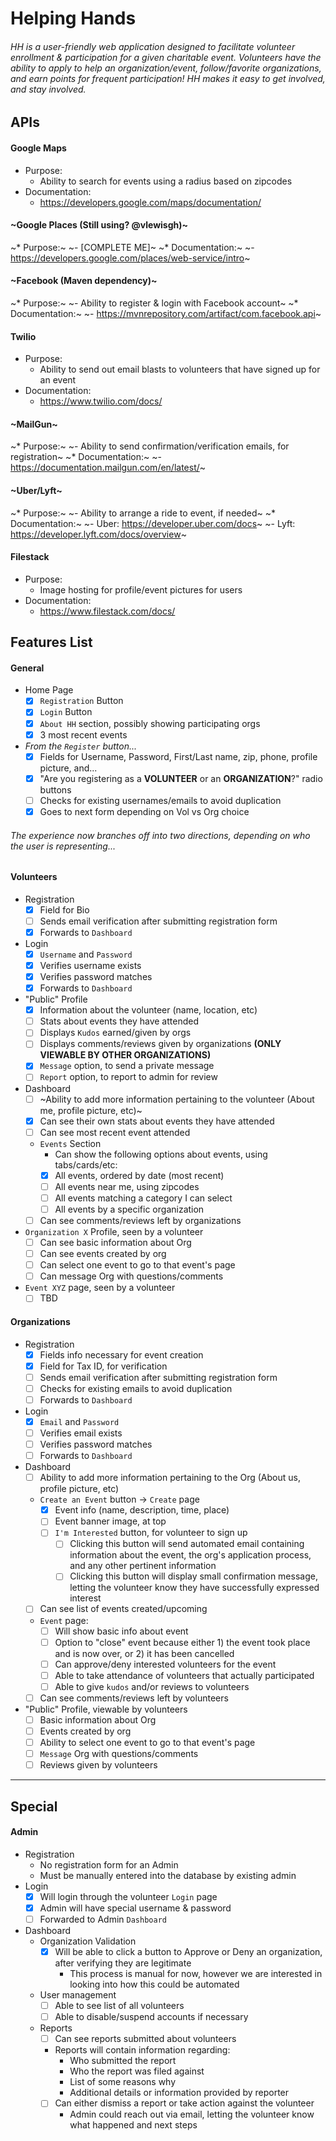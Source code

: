 # Helping Hands
###### HH is a user-friendly web application designed to facilitate volunteer enrollment & participation for a given charitable event. Volunteers have the ability to apply to help an organization/event, follow/favorite organizations, and earn points for frequent participation! HH makes it easy to get involved, and stay involved.

## APIs
#### Google Maps
  * Purpose:
    - Ability to search for events using a radius based on zipcodes
  * Documentation:
    - https://developers.google.com/maps/documentation/

#### ~Google Places (Still using? @vlewisgh)~
  ~* Purpose:~
    ~- [COMPLETE ME]~
  ~* Documentation:~
    ~- https://developers.google.com/places/web-service/intro~

#### ~Facebook (Maven dependency)~
  ~* Purpose:~
    ~- Ability to register & login with Facebook account~
  ~* Documentation:~
    ~- https://mvnrepository.com/artifact/com.facebook.api~

#### Twilio
  * Purpose:
    - Ability to send out email blasts to volunteers that have signed up for an event
  * Documentation:
    - https://www.twilio.com/docs/

#### ~MailGun~
  ~* Purpose:~
    ~- Ability to send confirmation/verification emails, for registration~
  ~* Documentation:~
    ~- https://documentation.mailgun.com/en/latest/~

#### ~Uber/Lyft~
  ~* Purpose:~
    ~- Ability to arrange a ride to event, if needed~
 ~* Documentation:~
   ~- Uber: https://developer.uber.com/docs~
   ~- Lyft: https://developer.lyft.com/docs/overview~
#### Filestack
  * Purpose:
    - Image hosting for profile/event pictures for users
  * Documentation:
    - https://www.filestack.com/docs/

## Features List

#### General
* Home Page
    - [x] `Registration` Button
    - [x] `Login` Button
    - [x] `About HH` section, possibly showing participating orgs
    - [x] 3 most recent events

* _From the `Register` button..._
  - [x] Fields for Username, Password, First/Last name, zip, phone, profile picture, and...
  - [x] "Are you registering as a __VOLUNTEER__ or an __ORGANIZATION__?" radio buttons
  - [ ] Checks for existing usernames/emails to avoid duplication
  - [x] Goes to next form depending on Vol vs Org choice
  
###### The experience now branches off into two directions, depending on who the user is representing...

#### Volunteers
  * Registration
    - [x] Field for Bio
    - [ ] Sends email verification after submitting registration form
    - [x] Forwards to `Dashboard`
  * Login
    - [x] `Username` and `Password`
    - [x] Verifies username exists
    - [x] Verifies password matches
    - [x] Forwards to `Dashboard`
  * "Public" Profile
    - [x] Information about the volunteer (name, location, etc)
    - [ ] Stats about events they have attended
    - [ ] Displays `Kudos` earned/given by orgs
    - [ ] Displays comments/reviews given by organizations __(ONLY VIEWABLE BY OTHER ORGANIZATIONS)__
    - [X] `Message` option, to send a private message
    - [ ] `Report` option, to report to admin for review
  * Dashboard
    - [ ] ~Ability to add more information pertaining to the volunteer (About me, profile picture, etc)~
    - [x] Can see their own stats about events they have attended
    - [ ] Can see most recent event attended
    - `Events` Section
      - Can show the following options about events, using tabs/cards/etc:
      - [x] All events, ordered by date (most recent)
      - [ ] All events near me, using zipcodes
      - [ ] All events matching a category I can select
      - [ ] All events by a specific organization
    - [ ] Can see comments/reviews left by organizations
  * `Organization X` Profile, seen by a volunteer
    - [ ] Can see basic information about Org
    - [ ] Can see events created by org
    - [ ] Can select one event to go to that event's page
    - [ ] Can message Org with questions/comments
  * `Event XYZ` page, seen by a volunteer
    - [ ] TBD

#### Organizations
  * Registration
    - [x] Fields info necessary for event creation
    - [x] Field for Tax ID, for verification
    - [ ] Sends email verification after submitting registration form
    - [ ] Checks for existing emails to avoid duplication
    - [ ] Forwards to `Dashboard`
  * Login
    - [x] `Email` and `Password`
    - [ ] Verifies email exists
    - [ ] Verifies password matches
    - [ ] Forwards to `Dashboard`
  * Dashboard
    - [ ] Ability to add more information pertaining to the Org (About us, profile picture, etc)
    - `Create an Event` button -> `Create` page
      - [x] Event info (name, description, time, place)
      - [ ] Event banner image, at top
      - [ ] `I'm Interested` button, for volunteer to sign up
        - [ ] Clicking this button will send automated email containing information about the event, the org's application process, and any other pertinent information
        - [ ] Clicking this button will display small confirmation message, letting the volunteer know they have successfully expressed interest
    - [ ] Can see list of events created/upcoming
    - `Event` page:
      - [ ] Will show basic info about event
      - [ ] Option to "close" event because either 1) the event took place and is now over, or 2) it has been cancelled
      - [ ] Can approve/deny interested volunteers for the event
      - [ ] Able to take attendance of volunteers that actually participated
      - [ ] Able to give `kudos` and/or reviews to volunteers
    - [ ] Can see comments/reviews left by volunteers
  * "Public" Profile, viewable by volunteers
    - [ ] Basic information about Org
    - [ ] Events created by org
    - [ ] Ability to select one event to go to that event's page
    - [ ] `Message` Org with questions/comments
    - [ ] Reviews given by volunteers

* * *
## Special
#### Admin
* Registration
  - No registration form for an Admin
  - Must be manually entered into the database by existing admin
* Login
  - [x] Will login through the volunteer `Login` page
  - [x] Admin will have special username & password
  - [ ] Forwarded to Admin `Dashboard`
* Dashboard
  - Organization Validation
    - [x] Will be able to click a button to Approve or Deny an organization, after verifying they are legitimate
        - This process is manual for now, however we are interested in looking into how this could be automated
  - User management
    - [ ] Able to see list of all volunteers
    - [ ] Able to disable/suspend accounts if necessary
  - Reports
    - [ ] Can see reports submitted about volunteers
    - Reports will contain information regarding:
      - Who submitted the report
      - Who the report was filed against
      - List of some reasons why
      - Additional details or information provided by reporter
    - [ ] Can either dismiss a report or take action against the volunteer
      - Admin could reach out via email, letting the volunteer know what happened and next steps
